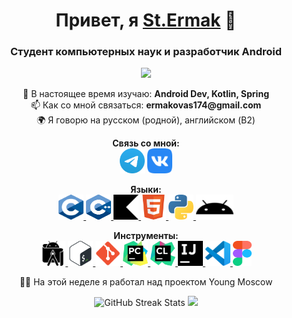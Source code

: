 <h1 align="center">Привет, я <a href="https://www.youtube.com/watch?v=dQw4w9WgXcQ">St.Ermak</a> 👋</h1>
<h3 align="center">Студент компьютерных наук и разработчик Android</h3>

<p align="center">
  <a href="https://www.codewars.com/users/stermak"><img src="https://www.codewars.com/users/stermak/badges/small"></a>
</p>

<p align="center">
  🌱 В настоящее время изучаю: <strong>Android Dev, Kotlin, Spring</strong><br>
  📫 Как со мной связаться: <strong>ermakovas174@gmail.com</strong><br>
  🌍 Я говорю на русском (родной), английском (B2)
</p>

<p align="center">
  <strong>Связь со мной:</strong><br>
  <a href="https://t.me/zve_zhong"><img src="https://raw.githubusercontent.com/stermak/stermak/main/icons/Telegram.svg" alt="Telegram" height="40" width="40"></a>
  <a href="https://vk.com/mirea_host"><img src="https://raw.githubusercontent.com/stermak/stermak/main/icons/vk.svg" alt="VK" height="40" width="40"></a>
</p>

<p align="center">
  <strong>Языки:</strong><br>
  <a href="https://www.cprogramming.com/" target="_blank"> <img src="https://raw.githubusercontent.com/stermak/stermak/main/icons/C.svg" alt="c" width="40" height="40"/> </a> 
  <a href="https://www.w3schools.com/cpp/" target="_blank"> <img src="https://raw.githubusercontent.com/stermak/stermak/main/icons/C%2B%2B.svg" alt="cplusplus" width="40" height="40"/> </a> 
  <a href="https://www.w3schools.com/kotlin/" target="_blank"> <img src="https://raw.githubusercontent.com/stermak/stermak/main/icons/kotlin.svg" alt="kotlin" width="40" height="40"/> </a> 
  <a href="https://www.w3.org/html/" target="_blank"> <img src="https://raw.githubusercontent.com/stermak/stermak/main/icons/HTML5.svg" alt="html5" width="40" height="40"/> </a> 
  <a href="https://www.python.org" target="_blank"> <img src="https://raw.githubusercontent.com/stermak/stermak/main/icons/python.svg" alt="python" width="40" height="40"/> </a> 
  <a href="https://www.android.com/" target="_blank"> <img src="https://raw.githubusercontent.com/stermak/stermak/main/icons/android.svg" alt="android" width="60" height="40"/> </a>
</p>

<p align="center">
  <strong>Инструменты:</strong><br>
<a href="https://developer.android.com/studio" target="_blank" rel="noreferrer"> <img src="https://raw.githubusercontent.com/stermak/stermak/main/icons/androidstudio.svg" alt="studio" width="40" height="40"/> </a> 
<a href="http://www.gnu.org/software/bash/" target="_blank" rel="noreferrer"> <img src="https://raw.githubusercontent.com/stermak/stermak/main/icons/Bash.svg" alt="bash" width="40" height="40"/> </a> 
<a href="https://git-scm.com/" target="_blank" rel="noreferrer"> <img src="https://raw.githubusercontent.com/stermak/stermak/main/icons/git.svg" alt="git" width="40" height="40"/> </a> 
<a href="https://www.jetbrains.com/pycharm/" target="_blank" rel="noreferrer"> <img src="https://raw.githubusercontent.com/stermak/stermak/main/icons/PyCharm.svg" alt="pycharm" width="40" height="40"/> </a> 
<a href="https://www.jetbrains.com/clion/" target="_blank" rel="noreferrer"> <img src="https://raw.githubusercontent.com/stermak/stermak/main/icons/clion.svg" alt="clion" width="40" height="40"/> </a> 
<a href="https://www.jetbrains.com/ru-ru/idea/" target="_blank" rel="noreferrer"> <img src="https://raw.githubusercontent.com/stermak/stermak/main/icons/intellijidea.svg" alt="intellijidea" width="40" height="40"/> </a> 
<a href="https://code.visualstudio.com/" target="_blank" rel="noreferrer"> <img src="https://raw.githubusercontent.com/stermak/stermak/main/icons/VS-code.svg" alt="vscode" width="40" height="40"/> </a> 
<a href="https://www.figma.com/" target="_blank" rel="noreferrer"> <img src="https://raw.githubusercontent.com/stermak/stermak/main/icons/figma.svg" alt="figma" width="30" height="40"/> </a> 
</p>

<p align="center">
  🧑‍💻 На этой неделе я работал над проектом Young Moscow
</p>

<p align="center">
  <img src="https://streak-stats.demolab.com?user=stermak&theme=one-dark-pro&layout=compact" alt="GitHub Streak Stats">
  <img src="https://github-profile-summary-cards.vercel.app/api/cards/most-commit-language?username=stermak&theme=solarized_dark">
</p>
